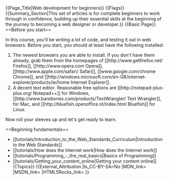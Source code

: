 {{Page_Title|Web development for beginners}}
{{Flags}}
{{Summary_Section|This set of articles is for complete beginners to work through in confidence, building up their essential skills at the beginning of the journey to becoming a web designer or developer.}}
{{Basic Page}}
==Before you start==

In this course, you'll be writing a lot of code, and testing it out in web browsers. Before you start, you should at least have the following installed:

<ol>
  <li>The newest browsers you are able to install. If you don't have them already, grab them from the homepages of [[http://www.getfirefox.net/ Firefox]], [[http://www.opera.com Opera]], [[http://www.apple.com/safari/ Safari]], [[www.google.com/chrome Chrome]], and [[http://windows.microsoft.com/en-GB/internet-explorer/products/ie/home Internet Explorer]].</li>
  <li>A decent text editor. Reasonable free options are [[http://notepad-plus-plus.org/ Notepad++]] for Windows, [[http://www.barebones.com/products/TextWrangler/ Text Wrangler]], for Mac, and [[http://bluefish.openoffice.nl/index.html Bluefish]] for Linux.</li>
</ol>

Now roll your sleeves up and let's get ready to learn.

==Beginning fundamentals==


* [[tutorials/Introduction_to_the_Web_Standards_Curriculum|Introduction to the Web Standards]]
* [[tutorials/How does the Internet work|How does the Internet work]]
* [[tutorials/Programming_-_the_real_basics|Basics of Programming]]
* [[tutorials/Getting_your_content_online|Getting your content online]]
{{Topics}}
{{External_Attribution
|Is_CC-BY-SA=No
|MDN_link=
|MSDN_link=
|HTML5Rocks_link=
}}